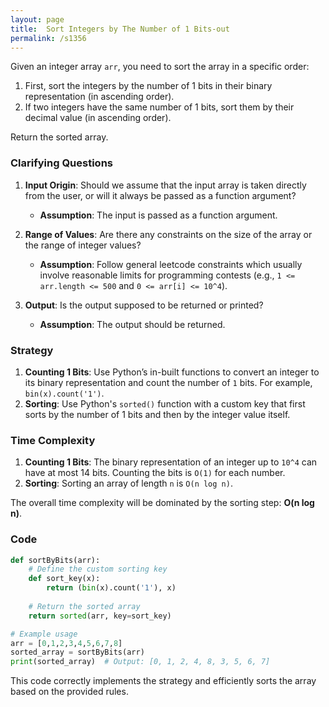 ```yaml
---
layout: page
title:  Sort Integers by The Number of 1 Bits-out
permalink: /s1356
---
```


Given an integer array `arr`, you need to sort the array in a specific order:
1. First, sort the integers by the number of 1 bits in their binary representation (in ascending order).
2. If two integers have the same number of 1 bits, sort them by their decimal value (in ascending order).

Return the sorted array.

### Clarifying Questions

1. **Input Origin**: Should we assume that the input array is taken directly from the user, or will it always be passed as a function argument?
    - **Assumption**: The input is passed as a function argument.
    
2. **Range of Values**: Are there any constraints on the size of the array or the range of integer values?
    - **Assumption**: Follow general leetcode constraints which usually involve reasonable limits for programming contests (e.g., `1 <= arr.length <= 500` and `0 <= arr[i] <= 10^4`).

3. **Output**: Is the output supposed to be returned or printed?
    - **Assumption**: The output should be returned.

### Strategy

1. **Counting 1 Bits**: Use Python’s in-built functions to convert an integer to its binary representation and count the number of `1` bits. For example, `bin(x).count('1')`.
2. **Sorting**: Use Python's `sorted()` function with a custom key that first sorts by the number of 1 bits and then by the integer value itself.

### Time Complexity

1. **Counting 1 Bits**: The binary representation of an integer up to `10^4` can have at most 14 bits. Counting the bits is `O(1)` for each number.
2. **Sorting**: Sorting an array of length `n` is `O(n log n)`.

The overall time complexity will be dominated by the sorting step: **O(n log n)**.

### Code

```python
def sortByBits(arr):
    # Define the custom sorting key
    def sort_key(x):
        return (bin(x).count('1'), x)
    
    # Return the sorted array
    return sorted(arr, key=sort_key)

# Example usage
arr = [0,1,2,3,4,5,6,7,8]
sorted_array = sortByBits(arr)
print(sorted_array)  # Output: [0, 1, 2, 4, 8, 3, 5, 6, 7]
```

This code correctly implements the strategy and efficiently sorts the array based on the provided rules.